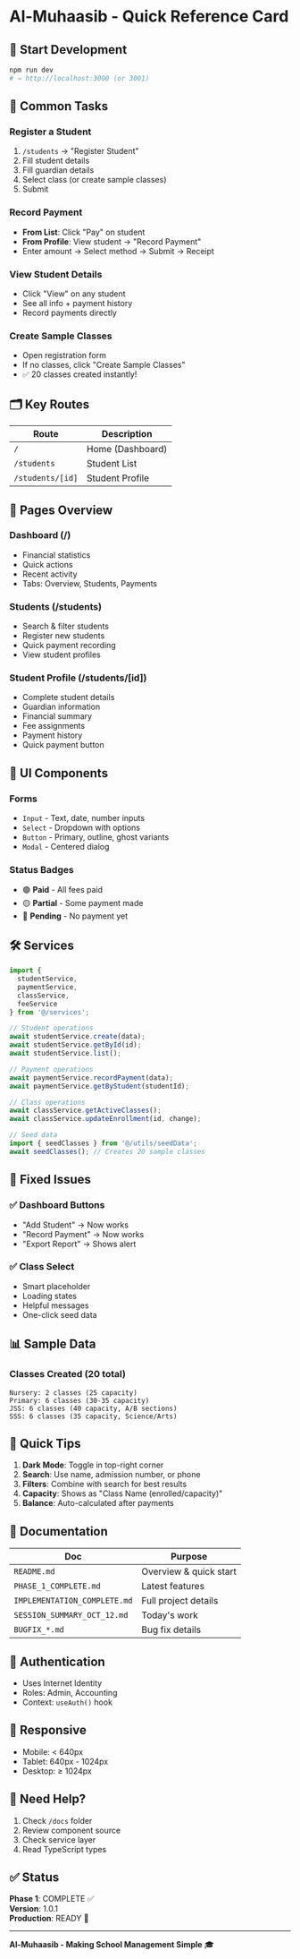 # Al-Muhaasib - Quick Reference Card

## 🚀 Start Development
```bash
npm run dev
# → http://localhost:3000 (or 3001)
```

## 📝 Common Tasks

### Register a Student
1. `/students` → "Register Student"
2. Fill student details
3. Fill guardian details
4. Select class (or create sample classes)
5. Submit

### Record Payment
- **From List**: Click "Pay" on student
- **From Profile**: View student → "Record Payment"
- Enter amount → Select method → Submit → Receipt

### View Student Details
- Click "View" on any student
- See all info + payment history
- Record payments directly

### Create Sample Classes
- Open registration form
- If no classes, click "Create Sample Classes"
- ✅ 20 classes created instantly!

## 🗂️ Key Routes

| Route | Description |
|-------|-------------|
| `/` | Home (Dashboard) |
| `/students` | Student List |
| `/students/[id]` | Student Profile |

## 📱 Pages Overview

### Dashboard (/)
- Financial statistics
- Quick actions
- Recent activity
- Tabs: Overview, Students, Payments

### Students (/students)
- Search & filter students
- Register new students
- Quick payment recording
- View student profiles

### Student Profile (/students/[id])
- Complete student details
- Guardian information
- Financial summary
- Fee assignments
- Payment history
- Quick payment button

## 🎨 UI Components

### Forms
- `Input` - Text, date, number inputs
- `Select` - Dropdown with options
- `Button` - Primary, outline, ghost variants
- `Modal` - Centered dialog

### Status Badges
- 🟢 **Paid** - All fees paid
- 🟡 **Partial** - Some payment made
- 🔴 **Pending** - No payment yet

## 🛠️ Services

```typescript
import { 
  studentService,
  paymentService,
  classService,
  feeService 
} from '@/services';

// Student operations
await studentService.create(data);
await studentService.getById(id);
await studentService.list();

// Payment operations
await paymentService.recordPayment(data);
await paymentService.getByStudent(studentId);

// Class operations
await classService.getActiveClasses();
await classService.updateEnrollment(id, change);

// Seed data
import { seedClasses } from '@/utils/seedData';
await seedClasses(); // Creates 20 sample classes
```

## 🐛 Fixed Issues

### ✅ Dashboard Buttons
- "Add Student" → Now works
- "Record Payment" → Now works
- "Export Report" → Shows alert

### ✅ Class Select
- Smart placeholder
- Loading states
- Helpful messages
- One-click seed data

## 📊 Sample Data

### Classes Created (20 total)
```
Nursery: 2 classes (25 capacity)
Primary: 6 classes (30-35 capacity)
JSS: 6 classes (40 capacity, A/B sections)
SSS: 6 classes (35 capacity, Science/Arts)
```

## 🎯 Quick Tips

1. **Dark Mode**: Toggle in top-right corner
2. **Search**: Use name, admission number, or phone
3. **Filters**: Combine with search for best results
4. **Capacity**: Shows as "Class Name (enrolled/capacity)"
5. **Balance**: Auto-calculated after payments

## 📖 Documentation

| Doc | Purpose |
|-----|---------|
| `README.md` | Overview & quick start |
| `PHASE_1_COMPLETE.md` | Latest features |
| `IMPLEMENTATION_COMPLETE.md` | Full project details |
| `SESSION_SUMMARY_OCT_12.md` | Today's work |
| `BUGFIX_*.md` | Bug fix details |

## 🔐 Authentication

- Uses Internet Identity
- Roles: Admin, Accounting
- Context: `useAuth()` hook

## 📱 Responsive

- Mobile: < 640px
- Tablet: 640px - 1024px
- Desktop: ≥ 1024px

## 🚨 Need Help?

1. Check `/docs` folder
2. Review component source
3. Check service layer
4. Read TypeScript types

## ✅ Status

**Phase 1**: COMPLETE ✅  
**Version**: 1.0.1  
**Production**: READY 🚀

---

**Al-Muhaasib - Making School Management Simple** 🎓
